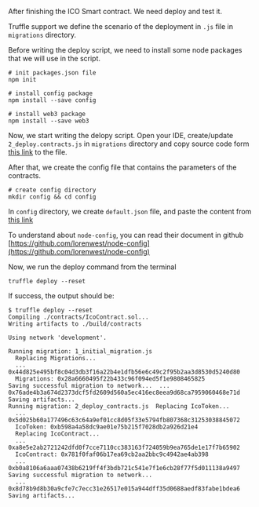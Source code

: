 After finishing the ICO Smart contract. We need deploy and test it.

Truffle support we define the scenario of the deployment in `.js` file in `migrations` directory.

Before writing the deploy script, we need to install some node packages that we will use in the script.
```
# init packages.json file
npm init

# install config package
npm install --save config

# install web3 package
npm install --save web3
```

Now, we start writing the delopy script. Open your IDE, create/update `2_deploy.contracts.js` in `migrations` directory and copy source code form [this link](https://github.com/thanhson1085/DemoCoin/blob/master/migrations/2_deploy_contracts.js) to the file.

After that, we create the config file that contains the parameters of the contracts.

```
# create config directory
mkdir config && cd config
```

In `config` directory, we create `default.json` file, and paste the content from [this link](https://github.com/thanhson1085/DemoCoin/blob/master/config/default.json)

To understand about `node-config`, you can read their document in github [https://github.com/lorenwest/node-config](https://github.com/lorenwest/node-config)

Now, we run the deploy command from the terminal
```
truffle deploy --reset
```

If success, the output should be:
```
$ truffle deploy --reset
Compiling ./contracts/IcoContract.sol...
Writing artifacts to ./build/contracts

Using network 'development'.

Running migration: 1_initial_migration.js
  Replacing Migrations...
  ... 0x44d825e495bf8c04d3db3f16a22b4e1dfb56e6c49c2f95b2aa3d8530d5240d80
  Migrations: 0x28a6660495f22b433c96f094ed5f1e9808465825
Saving successful migration to network...  ... 0x76ade4b3a674d2373dcf5fd2609d560a5ec416ec8eea9d68ca7959060468e71d
Saving artifacts...
Running migration: 2_deploy_contracts.js  Replacing IcoToken...
  ... 0x5d025b60a177496c63c64a9ef01cc8d05f33e5794fb807368c31253038845072
  IcoToken: 0xb598a4a58dc9ae01e75b215f7028db2a926d21e4
  Replacing IcoContract...
  ... 0xa8e5e2ab2721242dfd0f7cce7110cc383163f724059b9ea765de1e17f7b65902
  IcoContract: 0x781f0faf06b17ea69cb2aa2bbc9c4942ae4ab398
  ... 0xb0a8106a6aaa07438b6219ff4f3bdb721c541e7f1e6cb28f77f5d011138a9497
Saving successful migration to network...
  ... 0x8d78b9d8b30a9cfe7c7ecc31e26517e015a944dff35d0688aedf83fabe1bdea6
Saving artifacts...

```
